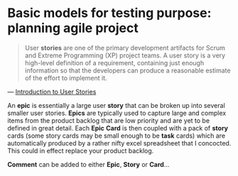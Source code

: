 # Basic models for testing purpose: planning agile project

> User **stories** are one of the primary development artifacts for Scrum and Extreme Programming (XP)
> project teams.  A user story is a very high-level definition of a requirement, containing just enough
> information so that the developers can produce a reasonable estimate of the effort to implement it.

&mdash; [Introduction to User Stories](http://www.agilemodeling.com/artifacts/userStory.htm)

An **epic** is essentially a large user **story** that can be broken up into several smaller user stories.
**Epics** are typically used to capture large and complex items from the product backlog that are low
priority and are yet to be defined in great detail.
Each **Epic** **Card** is then coupled with a pack of **story** cards (some story cards may be small enough
to be **task** cards) which are automatically produced by a rather nifty excel spreadsheet that I concocted. This could in effect replace your product backlog.

**Comment** can be added to either **Epic**, **Story** or **Card**...
